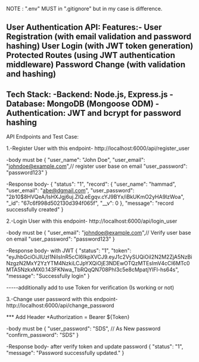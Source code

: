 NOTE : ".env" MUST in ".gitignore" but in my case is difference.

User Authentication API:
Features:-
User Registration (with email validation and password hashing)
User Login (with JWT token generation)
Protected Routes (using JWT authentication middleware)
Password Change (with validation and hashing)
------------------

Tech Stack:
-Backend: Node.js, Express.js
-Database: MongoDB (Mongoose ODM)
-Authentication: JWT and bcrypt for password hashing
------------------

API Endpoints and Test Case:

1.-Register User with this endpoint-
http://localhost:6000/api/register_user

-body must be
{
  "user_name": "John Doe",
  "user_email": "johndoe@example.com",// register user base on email
  "user_password": "password123"
}

-Response body-
{
    "status": "1",
    "record": {
        "user_name": "hammad",
        "user_email": "abe@dgmail.com",
        "user_password": "$2b$10$8HVQeA/IsHXJgj6uj.ZIQ.eEgqv.cYJ9BYx/iBkUKmO2yHA9lzWoa",
        "_id": "67c6f998d502130d394f065f",
        "__v": 0
    },
    "message": "record successfully created"
}


2.-Login User with this endpoint-
http://localhost:6000/api/login_user

-body must be
{
  "user_email": "johndoe@example.com",// Verify user base on email
  "user_password": "password123"
}

-Response body- with JWT
{
    "status": "1",
    "token": "eyJhbGciOiJIUzI1NiIsInR5cCI6IkpXVCJ9.eyJ1c2VySUQiOiI2N2M2ZjA5NzBiNzgzN2MxY2YzYTM4NzkiLCJpYXQiOjE3NDEwOTQzMTEsImV4cCI6MTc0MTA5NzkxMX0.143FKNwa_TbRQqQN708PhI3c5e8cMpatjYlFI-hs64s",
    "message": "Successfully login"
}

-----additionally add to use Token for verification (Is working or not) 

3.-Change user password with this endpoint-
http://localhost:6000/api/change_password

*** Add Header
*Authorization = Bearer ${Token}

-body must be
{
    "user_password": "SDS", // As New password
    "confirm_password": "SDS"
}

-Response body- after verify token and update password
{
    "status": "1",
    "message": "Password successfully updated."
}
